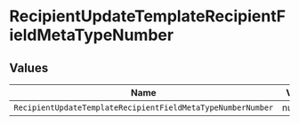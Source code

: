 # RecipientUpdateTemplateRecipientFieldMetaTypeNumber


## Values

| Name                                                        | Value                                                       |
| ----------------------------------------------------------- | ----------------------------------------------------------- |
| `RecipientUpdateTemplateRecipientFieldMetaTypeNumberNumber` | number                                                      |